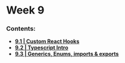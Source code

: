 # Week 9

### Contents:  
- [**9.1 | Custom React Hooks**](week-9.1/)
- [**9.2 | Typescript Intro**](week-9.2/)
- [**9.3 | Generics, Enums, imports & exports**](week-9.3/)
